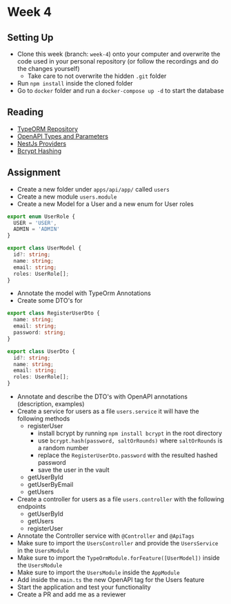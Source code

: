 # Week 4

## Setting Up 

- Clone this week (branch: `week-4`) onto your computer and overwrite the code used in your personal repository (or follow the recordings and do the changes yourself)
  - Take care to not overwrite the hidden `.git` folder
- Run `npm install` inside the cloned folder
- Go to `docker` folder and run a `docker-compose up -d` to start the database

## Reading

- [TypeORM Repository](https://docs.nestjs.com/techniques/database#repository-pattern)
- [OpenAPI Types and Parameters](https://docs.nestjs.com/openapi/types-and-parameters)
- [NestJs Providers](https://docs.nestjs.com/providers)
- [Bcrypt Hashing](https://docs.nestjs.com/security/encryption-and-hashing#hashing)

## Assignment

- Create a new folder under `apps/api/app/` called `users`
- Create a new module `users.module`
- Create a new Model for a User and a new enum for User roles
```typescript
export enum UserRole {
  USER = 'USER',
  ADMIN = 'ADMIN'
}

export class UserModel {
  id?: string;
  name: string;
  email: string;
  roles: UserRole[];
}
```
- Annotate the model with TypeOrm Annotations
- Create some DTO's for
```typescript
export class RegisterUserDto {
  name: string;
  email: string;
  password: string;
}

export class UserDto {
  id?: string;
  name: string;
  email: string;
  roles: UserRole[];
}
```
- Annotate and describe the DTO's with OpenAPI annotations (description, examples)
- Create a service for users as a file `users.service` it will have the following methods
  - registerUser 
    - install bcrypt by running `npm install bcrypt` in the root directory
    - use `bcrypt.hash(password, saltOrRounds)` where `saltOrRounds` is a random number
    - replace the `RegisterUserDto.password` with the resulted hashed password
    - save the user in the vault
  - getUserById
  - getUserByEmail
  - getUsers
- Create a controller for users as a file `users.controller` with the following endpoints
  - getUserById
  - getUsers
  - registerUser
- Annotate the Controller service with `@Controller` and `@ApiTags`
- Make sure to import the `UsersController` and provide the `UsersService` in the `UsersModule`
- Make sure to import the `TypeOrmModule.forFeature([UserModel])` inside the `UsersModule`
- Make sure to import the `UsersModule` inside the `AppModule`
- Add inside the `main.ts` the new OpenAPI tag for the Users feature
- Start the application and test your functionality
- Create a PR and add me as a reviewer
